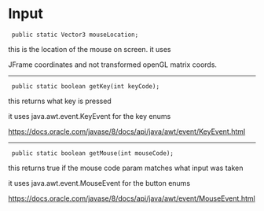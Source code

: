 # Input

``
public static Vector3 mouseLocation;``


this is the location of the mouse on screen. it uses 

JFrame coordinates and not transformed openGL matrix coords. 

---

   ``` public static boolean getKey(int keyCode);```
   
this returns what key is pressed
   
it uses java.awt.event.KeyEvent for the key enums

https://docs.oracle.com/javase/8/docs/api/java/awt/event/KeyEvent.html

---


``` public static boolean getMouse(int mouseCode);```

this returns true if the mouse code param matches what input was taken

it uses java.awt.event.MouseEvent for the button enums


https://docs.oracle.com/javase/8/docs/api/java/awt/event/MouseEvent.html

